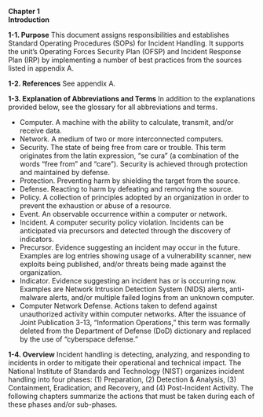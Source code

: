 **Chapter 1**  
**Introduction**  

**1-1. Purpose**
This document assigns responsibilities and establishes Standard Operating Procedures (SOPs) for Incident Handling. It supports the unit’s Operating Forces Security Plan (OFSP) and Incident Response Plan (IRP) by implementing a number of best practices from the sources listed in appendix A.

**1-2. References**
See appendix A.

**1-3. Explanation of Abbreviations and Terms**
In addition to the explanations provided below, see the glossary for all abbreviations and terms.
* Computer. A machine with the ability to calculate, transmit, and/or receive data.
* Network. A medium of two or more interconnected computers.
* Security. The state of being free from care or trouble. This term originates from the latin expression, “se cura” (a combination of the words “free from” and “care”). Security is achieved through protection and maintained by defense.
* Protection. Preventing harm by shielding the target from the source.
* Defense. Reacting to harm by defeating and removing the source.
* Policy. A collection of principles adopted by an organization in order to prevent the exhaustion or abuse of a resource.
* Event. An observable occurrence within a computer or network.
* Incident. A computer security policy violation. Incidents can be anticipated via precursors and detected through the discovery of indicators.
* Precursor. Evidence suggesting an incident may occur in the future. Examples are log entries showing usage of a vulnerability scanner, new exploits being published, and/or threats being made against the organization.
* Indicator. Evidence suggesting an incident has or is occurring now. Examples are Network Intrusion Detection System (NIDS) alerts, anti-malware alerts, and/or multiple failed logins from an unknown computer.
* Computer Network Defense. Actions taken to defend against unauthorized activity within computer networks. After the issuance of Joint Publication 3-13, “Information Operations,” this term was formally deleted from the Department of Defense (DoD) dictionary and replaced by the use of “cyberspace defense.”

**1-4. Overview**
Incident handling is detecting, analyzing, and responding to incidents in order to mitigate their operational and technical impact. The National Institute of Standards and Technology (NIST) organizes incident handling into four phases: (1) Preparation, (2) Detection & Analysis, (3) Containment, Eradication, and Recovery, and (4) Post-Incident Activity. The following chapters summarize the actions that must be taken during each of these phases and/or sub-phases.
